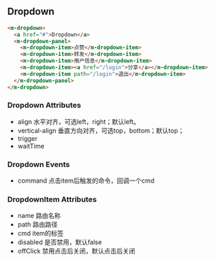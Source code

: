 
## Dropdown


```html
<m-dropdown>
  <a href="#">Dropdown</a>
  <m-dropdown-panel>
    <m-dropdown-item>点赞</m-dropdown-item>
    <m-dropdown-item>转发</m-dropdown-item>
    <m-dropdown-item>用户信息</m-dropdown-item>
    <m-dropdown-item><a href="/login">分享</a></m-dropdown-item>
    <m-dropdown-item path="/login">退出</m-dropdown-item>
  </m-dropdown-panel>
</m-dropdown>
```

### Dropdown Attributes

+ align 水平对齐，可选left，right；默认left。
+ vertical-align 垂直方向对齐，可选top，bottom；默认top；
+ trigger
+ waitTime

### Dropdown Events

+ command 点击item后触发的命令，回调一个cmd


### DropdownItem Attributes

+ name 路由名称
+ path 路由路径
+ cmd item的标签
+ disabled 是否禁用，默认false
+ offClick 禁用点击后关闭，默认点击后关闭
